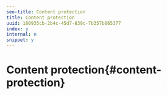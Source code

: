 ```yaml
---
seo-title: Content protection
title: Content protection
uuid: 100935cb-2b4c-45d7-839c-7b357b065377
index: y
internal: n
snippet: y
---
```


# Content protection{#content-protection}

